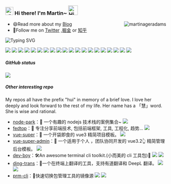 <h3>
  <img src="https://media.giphy.com/media/hvRJCLFzcasrR4ia7z/giphy.gif" width="25" alt="手势">
  Hi there! I'm Martin~ 
  <img src="https://emojis.slackmojis.com/emojis/images/1588866973/8934/hellokittydance.gif?1588866973" alt="Hi" width="30" />
</h3>

<a href="https://github.com/martinageradams">
  <div align="right" >
    <img align="right" src="https://count.getloli.com/get/@:martinageradams" alt="martinageradams" />
  </div>
</a>

<!-- ======================================= -->

- 😄Read more about my [Blog](http://www.martinageradams.com)
- 👯Follow me on [Twitter](https://twitter.com/martinageradams) ,[掘金](https://juejin.cn/user/131597125291368) or [知乎](https://www.zhihu.com/people/martinageradams)

<!-- https://readme-typing-svg.demolab.com/demo/ -->

![Typing SVG](https://readme-typing-svg.herokuapp.com?font=DynaPuff&size=20&pause=1000&color=9999FF&center=true&vCenter=true&width=500&height=22&lines=A+passionate+web+developer+based+in+Chengdu.++%F0%9F%91%8B)

<!-- ======================================= -->

![](https://img.shields.io/badge/-Nodejs-43853d?style=flat-square&logo=Node.js&logoColor=white) ![](https://img.shields.io/badge/-WebRTC-008000?style=flat-square&logo=WebRTC&labelColor=90EE90&color=fff) ![](https://img.shields.io/badge/-JavaScript-e5cd0c?style=flat-square&logo=JavaScript&labelColor=f7df1e&logoColor=000) ![](https://img.shields.io/badge/-TypeScript-3178C6?style=flat-square&logo=TypeScript&logoColor=white&color=blue) ![](https://img.shields.io/badge/-Vue.js-29beb0?style=flat-square&logo=vue.js&labelColor=ffffff&color=4FC08D) ![](https://img.shields.io/badge/-React-29beb0?style=flat-square&logo=React&labelColor=ffffff&color=61DAFB) ![](https://img.shields.io/badge/-WebPack-1C78C0?style=flat-square&logo=WebPack&logoColor=white) ![](https://img.shields.io/badge/-Electron-white?style=flat-square&logo=electron&logoColor=white&color=47848F) ![](https://img.shields.io/badge/-Three.js-000000?style=flat-square&logo=Three.js) ![](https://img.shields.io/badge/-MiniProgram-008000?style=flat-square&logo=WeChat&labelColor=fff&color=07C160) ![](https://img.shields.io/badge/-NPM-CB3837?style=flat-square&logo=npm&logoColor=white) ![](https://img.shields.io/badge/-Github_Actions-2088FF?style=flat-square&logo=github-actions&logoColor=white) [![](https://img.shields.io/badge/-Gist-black?style=flat-square&logo=GitHub&labelColor=blue&color=fff&logoColor=fff)](https://gist.github.com/wangrongding) ![](https://img.shields.io/badge/-Tampermonkey-black?style=flat-square&logo=Tampermonkey&labelColor=black&color=00485B) ![](https://img.shields.io/badge/-KaliLinux-white?style=flat-square&logo=KaliLinux&logoColor=white&color=blue) ![](https://img.shields.io/badge/-MySQL-white?style=flat-square&logo=MySQL&logoColor=white&color=fff&labelColor=4479A1) ![](https://img.shields.io/badge/-CodePen-white?style=flat-square&logo=CodePen&logoColor=white&color=000) ![](https://img.shields.io/badge/-Jenkins-white?style=flat-square&logo=Jenkins&labelColor=D24939&color=white&logoColor=white) ![](https://img.shields.io/badge/-Docker-white?style=flat-square&logo=Docker&labelColor=2496ED&color=2496ED&logoColor=white) ![](https://img.shields.io/badge/-Bilibili-white?style=flat-square&logo=Bilibili&labelColor=00A1D6&logoColor=white)

<!-- ======================================= -->
##### GitHub status

![](https://github-readme-activity-graph.cyclic.app/graph?username=martinageradams&theme=github)

<!-- | ![](https://github-readme-stats.vercel.app/api?username=martinageradams&show_icons=truee&include_all_commits=true&theme=onedark&hide=prs) | ![](https://github-readme-stats.vercel.app/api/top-langs/?username=martinageradams&layout=compact&show_icons=truee&include_all_commits=true&theme=onedark&card_width=230) |
| ---- | ---- | -->


##### Other interesting repo 
My repos all have the prefix "hui" in memory of a brief love. I love her deeply and look forward to the rest of my life. Her name has a 「慧」word. She is wise and rational. 

- [node-park](https://github.com/wangrongding/node-park)：🚙 一个有趣的 nodejs 技术栈的案例集合~  [![](https://img.shields.io/github/stars/wangrongding/node-park)](https://github.com/wangrongding/node-park) 
- [fedtop](https://github.com/wangrongding/fedtop)：🚕 专注分享前端技术, 包括前端框架, 工具, 工程化, 趋势...  [![](https://img.shields.io/github/stars/wangrongding/fedtop)](https://github.com/wangrongding/fedtop) 
- [vue-super](https://github.com/wangrongding/vue-super)：🚗 一个开袋即食的 vue3 精简项目模板。  [![](https://img.shields.io/github/stars/wangrongding/vue-super)](https://github.com/wangrongding/vue-super) 
- [vue-super-admin](https://github.com/wangrongding/vue-super-admin)：🚗 一个适用于个人 ，团队协同开发的 vue3.2👆 精简管理后台模板。  [![](https://img.shields.io/github/stars/wangrongding/vue-super-admin)](https://github.com/wangrongding/vue-super-admin) 
- [dev-boy](https://github.com/wangrongding/dev-boy)：🛠️An awesome terminal cli toolkit.(小而美的 cli 工具包)🧰  [![](https://img.shields.io/github/stars/wangrongding/dev-boy)](https://github.com/wangrongding/dev-boy)     [![](https://img.shields.io/npm/dt/dev-boy?style=flat&label=downloads&color=cb3837&labelColor=cb0000&logo=npm)](https://www.npmjs.com/package/dev-boy)
- [ding-trans](https://github.com/wangrongding/ding-trans)：🌈一个在终端上翻译的工具，支持有道翻译和 DeepL 翻译。  [![](https://img.shields.io/github/stars/wangrongding/ding-trans)](https://github.com/wangrongding/ding-trans)     [![](https://img.shields.io/npm/dt/ding-trans?style=flat&label=downloads&color=cb3837&labelColor=cb0000&logo=npm)](https://www.npmjs.com/package/ding-trans)
- [prm-cli](https://github.com/wangrongding/prm-cli)：🦄快速切换包管理工具的镜像源  [![](https://img.shields.io/github/stars/wangrongding/prm-cli)](https://github.com/wangrongding/prm-cli)     [![](https://img.shields.io/npm/dt/prm-cli?style=flat&label=downloads&color=cb3837&labelColor=cb0000&logo=npm)](https://www.npmjs.com/package/prm-cli)
